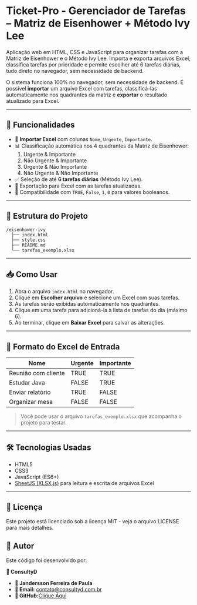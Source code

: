 # Ticket-Pro - Gerenciador de Tarefas – Matriz de Eisenhower + Método Ivy Lee
Aplicação web em HTML, CSS e JavaScript para organizar tarefas com a Matriz de Eisenhower e o Método Ivy Lee. Importa e exporta arquivos Excel, classifica tarefas por prioridade e permite escolher até 6 tarefas diárias, tudo direto no navegador, sem necessidade de backend.

O sistema funciona 100% no navegador, sem necessidade de backend. É possível **importar** um arquivo Excel com tarefas, classificá-las automaticamente nos quadrantes da matriz e **exportar** o resultado atualizado para Excel.

---

## 📌 Funcionalidades
- 📂 **Importar Excel** com colunas `Nome`, `Urgente`, `Importante`.
- 📊 Classificação automática nos 4 quadrantes da Matriz de Eisenhower:
  1. Urgente & Importante
  2. Não Urgente & Importante
  3. Urgente & Não Importante
  4. Não Urgente & Não Importante
- ✅ Seleção de até **6 tarefas diárias** (Método Ivy Lee).
- 💾 Exportação para Excel com as tarefas atualizadas.
- 🔄 Compatibilidade com `TRUE`, `False`, `1`, `0` para valores booleanos.

---

## 📂 Estrutura do Projeto
```
/eisenhower-ivy
  ├── index.html
  ├── style.css
  ├── README.md
  └── tarefas_exemplo.xlsx
```

---

## 📥 Como Usar
1. Abra o arquivo `index.html` no navegador.
2. Clique em **Escolher arquivo** e selecione um Excel com suas tarefas.
3. As tarefas serão exibidas automaticamente nos quadrantes.
4. Clique em uma tarefa para adicioná-la à lista de tarefas do dia (máximo 6).
5. Ao terminar, clique em **Baixar Excel** para salvar as alterações.

---

## 📑 Formato do Excel de Entrada
| Nome              | Urgente | Importante |
|-------------------|---------|------------|
| Reunião com cliente | TRUE    | TRUE       |
| Estudar Java      | FALSE   | TRUE       |
| Enviar relatório  | TRUE    | FALSE      |
| Organizar mesa    | FALSE   | FALSE      |

> Você pode usar o arquivo `tarefas_exemplo.xlsx` que acompanha o projeto para testar.

---

## 🛠 Tecnologias Usadas
- HTML5
- CSS3
- JavaScript (ES6+)
- [SheetJS (XLSX.js)](https://sheetjs.com/) para leitura e escrita de arquivos Excel

---

## 📜 Licença
Este projeto está licenciado sob a licença MIT - veja o arquivo LICENSE para mais detalhes.



## 📝 Autor
Este código foi desenvolvido por:

**💼 ConsultyD**
- **👤 Jandersson Ferreira de Paula**  
- **📧 Email:** contato@consultyd.com.br
- **🔗 GitHub:**[Clique Aqui](https://github.com/JanderssonFPaula)
